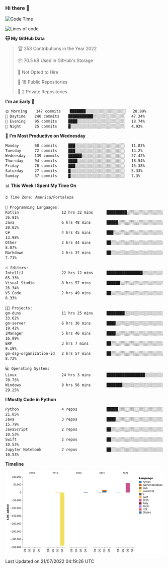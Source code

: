 ### Hi there 👋

<!--
**samuelpsouza/samuelpsouza** is a ✨ _special_ ✨ repository because its `README.md` (this file) appears on your GitHub profile.

Here are some ideas to get you started:

- 🔭 I’m currently working on ...
- 🌱 I’m currently learning ...
- 👯 I’m looking to collaborate on ...
- 🤔 I’m looking for help with ...
- 💬 Ask me about ...
- 📫 How to reach me: ...
- 😄 Pronouns: ...
- ⚡ Fun fact: ...
-->

<!--START_SECTION:waka-->
![Code Time](http://img.shields.io/badge/Code%20Time-0%20secs-blue)

![Lines of code](https://img.shields.io/badge/From%20Hello%20World%20I%27ve%20Written--257%20Thousand%20lines%20of%20code-blue)

**🐱 My GitHub Data** 

> 🏆 253 Contributions in the Year 2022
 > 
> 📦 70.5 kB Used in GitHub's Storage 
 > 
> 🚫 Not Opted to Hire
 > 
> 📜 18 Public Repositories 
 > 
> 🔑 2 Private Repositories  
 > 
**I'm an Early 🐤** 

```text
🌞 Morning    147 commits    ███████░░░░░░░░░░░░░░░░░░   28.99% 
🌆 Daytime    240 commits    ███████████░░░░░░░░░░░░░░   47.34% 
🌃 Evening    95 commits     ████░░░░░░░░░░░░░░░░░░░░░   18.74% 
🌙 Night      25 commits     █░░░░░░░░░░░░░░░░░░░░░░░░   4.93%

```
📅 **I'm Most Productive on Wednesday** 

```text
Monday       60 commits     ███░░░░░░░░░░░░░░░░░░░░░░   11.83% 
Tuesday      72 commits     ███░░░░░░░░░░░░░░░░░░░░░░   14.2% 
Wednesday    139 commits    ██████░░░░░░░░░░░░░░░░░░░   27.42% 
Thursday     94 commits     ████░░░░░░░░░░░░░░░░░░░░░   18.54% 
Friday       78 commits     ███░░░░░░░░░░░░░░░░░░░░░░   15.38% 
Saturday     27 commits     █░░░░░░░░░░░░░░░░░░░░░░░░   5.33% 
Sunday       37 commits     █░░░░░░░░░░░░░░░░░░░░░░░░   7.3%

```


📊 **This Week I Spent My Time On** 

```text
⌚︎ Time Zone: America/Fortaleza

💬 Programming Languages: 
Kotlin                   12 hrs 32 mins      █████████░░░░░░░░░░░░░░░░   36.91% 
Java                     6 hrs 48 mins       █████░░░░░░░░░░░░░░░░░░░░   20.03% 
C#                       4 hrs 45 mins       ███░░░░░░░░░░░░░░░░░░░░░░   13.98% 
Other                    2 hrs 44 mins       ██░░░░░░░░░░░░░░░░░░░░░░░   8.07% 
Markdown                 2 hrs 37 mins       ██░░░░░░░░░░░░░░░░░░░░░░░   7.71%

🔥 Editors: 
IntelliJ                 22 hrs 12 mins      ████████████████░░░░░░░░░   65.33% 
Visual Studio            8 hrs 57 mins       ██████░░░░░░░░░░░░░░░░░░░   26.34% 
VS Code                  2 hrs 49 mins       ██░░░░░░░░░░░░░░░░░░░░░░░   8.33%

🐱‍💻 Projects: 
gm-duns                  11 hrs 25 mins      ████████░░░░░░░░░░░░░░░░░   33.62% 
gm-server                6 hrs 36 mins       ████░░░░░░░░░░░░░░░░░░░░░   19.42% 
iManager                 5 hrs 46 mins       ████░░░░░░░░░░░░░░░░░░░░░   16.99% 
ERP                      3 hrs 7 mins        ██░░░░░░░░░░░░░░░░░░░░░░░   9.19% 
gm-dsg-organization-id   2 hrs 57 mins       ██░░░░░░░░░░░░░░░░░░░░░░░   8.72%

💻 Operating System: 
Linux                    24 hrs 3 mins       █████████████████░░░░░░░░   70.75% 
Windows                  9 hrs 56 mins       ███████░░░░░░░░░░░░░░░░░░   29.25%

```

**I Mostly Code in Python** 

```text
Python                   4 repos             █████░░░░░░░░░░░░░░░░░░░░   21.05% 
Java                     3 repos             ████░░░░░░░░░░░░░░░░░░░░░   15.79% 
JavaScript               2 repos             ██░░░░░░░░░░░░░░░░░░░░░░░   10.53% 
Swift                    2 repos             ██░░░░░░░░░░░░░░░░░░░░░░░   10.53% 
Jupyter Notebook         2 repos             ██░░░░░░░░░░░░░░░░░░░░░░░   10.53%

```


**Timeline**

![Chart not found](https://raw.githubusercontent.com/samuelpsouza/samuelpsouza/main/charts/bar_graph.png) 


 Last Updated on 21/07/2022 04:19:26 UTC
<!--END_SECTION:waka-->